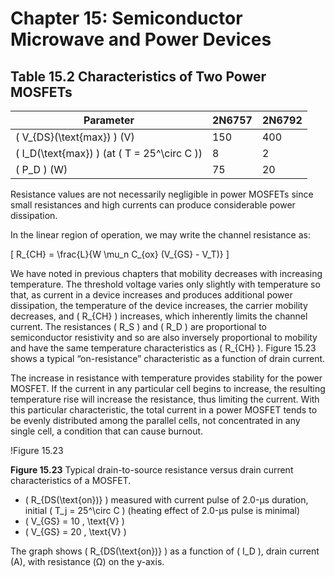 # Chapter 15: Semiconductor Microwave and Power Devices

## Table 15.2 Characteristics of Two Power MOSFETs

| Parameter                  | 2N6757 | 2N6792 |
|----------------------------|--------|--------|
| \( V_{DS}(\text{max}) \) (V) | 150    | 400    |
| \( I_D(\text{max}) \) (at \( T = 25^\circ C \)) | 8      | 2      |
| \( P_D \) (W)              | 75     | 20     |

Resistance values are not necessarily negligible in power MOSFETs since small resistances and high currents can produce considerable power dissipation.

In the linear region of operation, we may write the channel resistance as:

\[
R_{CH} = \frac{L}{W \mu_n C_{ox} (V_{GS} - V_T)}
\]

We have noted in previous chapters that mobility decreases with increasing temperature. The threshold voltage varies only slightly with temperature so that, as current in a device increases and produces additional power dissipation, the temperature of the device increases, the carrier mobility decreases, and \( R_{CH} \) increases, which inherently limits the channel current. The resistances \( R_S \) and \( R_D \) are proportional to semiconductor resistivity and so are also inversely proportional to mobility and have the same temperature characteristics as \( R_{CH} \). Figure 15.23 shows a typical “on-resistance” characteristic as a function of drain current.

The increase in resistance with temperature provides stability for the power MOSFET. If the current in any particular cell begins to increase, the resulting temperature rise will increase the resistance, thus limiting the current. With this particular characteristic, the total current in a power MOSFET tends to be evenly distributed among the parallel cells, not concentrated in any single cell, a condition that can cause burnout.

!Figure 15.23

**Figure 15.23** Typical drain-to-source resistance versus drain current characteristics of a MOSFET.

- \( R_{DS(\text{on})} \) measured with current pulse of 2.0-μs duration, initial \( T_j = 25^\circ C \) (heating effect of 2.0-μs pulse is minimal)
- \( V_{GS} = 10 \, \text{V} \)
- \( V_{GS} = 20 \, \text{V} \)

The graph shows \( R_{DS(\text{on})} \) as a function of \( I_D \), drain current (A), with resistance (Ω) on the y-axis.